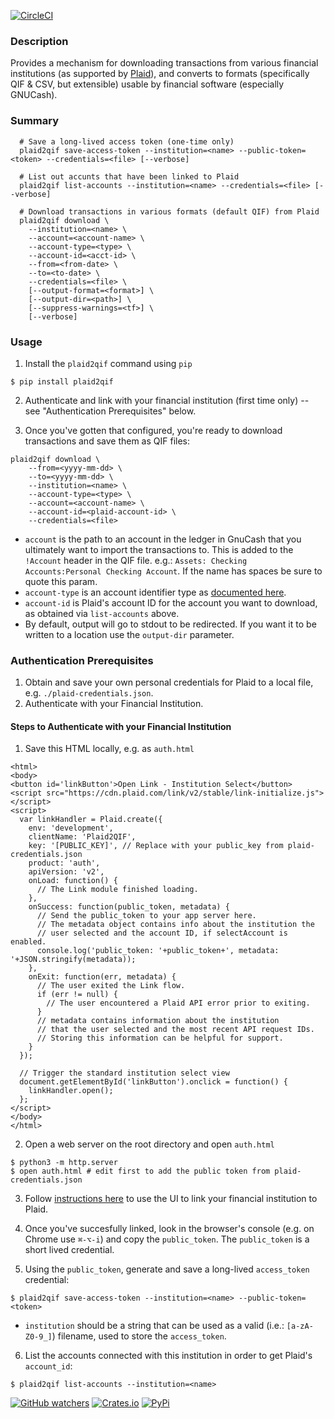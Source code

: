 [![CircleCI](https://img.shields.io/circleci/project/github/ebridges/plaid2qif.svg?style=flat-square)](https://circleci.com/gh/ebridges/plaid2qif)

### Description

Provides a mechanism for downloading transactions from various financial institutions (as supported by [Plaid](https://www.plaid.com)), and converts to formats (specifically QIF & CSV, but extensible) usable by financial software (especially GNUCash).

### Summary

```
  # Save a long-lived access token (one-time only)
  plaid2qif save-access-token --institution=<name> --public-token=<token> --credentials=<file> [--verbose]

  # List out accunts that have been linked to Plaid
  plaid2qif list-accounts --institution=<name> --credentials=<file> [--verbose]

  # Download transactions in various formats (default QIF) from Plaid
  plaid2qif download \
    --institution=<name> \
    --account=<account-name> \
    --account-type=<type> \
    --account-id=<acct-id> \
    --from=<from-date> \
    --to=<to-date> \
    --credentials=<file> \
    [--output-format=<format>] \
    [--output-dir=<path>] \
    [--suppress-warnings=<tf>] \
    [--verbose]
```

### Usage

1. Install the `plaid2qif` command using `pip`

```
$ pip install plaid2qif
```

2. Authenticate and link with your financial institution (first time only) -- see "Authentication Prerequisites" below.

3. Once you've gotten that configured, you're ready to download transactions and save them as QIF files:

```
plaid2qif download \
    --from=<yyyy-mm-dd> \
    --to=<yyyy-mm-dd> \
    --institution=<name> \
    --account-type=<type> \
    --account=<account-name> \
    --account-id=<plaid-account-id> \
    --credentials=<file>
```

  * `account` is the path to an account in the ledger in GnuCash that you ultimately want to import the transactions to.  This is added to the `!Account` header in the QIF file.  e.g.: `Assets: Checking Accounts:Personal Checking Account`.  If the name has spaces be sure to quote this param.
  * `account-type` is an account identifier type as [documented here](https://github.com/Gnucash/gnucash/blob/cdb764fec525642bbe85dd5a0a49ec967c55f089/gnucash/import-export/qif-imp/file-format.txt#L23).
  * `account-id` is Plaid's account ID for the account you want to download, as obtained via `list-accounts` above.
  * By default, output will go to stdout to be redirected.  If you want it to be written to a location use the `output-dir` parameter.

### Authentication Prerequisites

1. Obtain and save your own personal credentials for Plaid to a local file, e.g. `./plaid-credentials.json`.
2. Authenticate with your Financial Institution.

#### Steps to Authenticate with your Financial Institution

1. Save this HTML locally, e.g. as `auth.html`

```
<html>
<body>
<button id='linkButton'>Open Link - Institution Select</button>
<script src="https://cdn.plaid.com/link/v2/stable/link-initialize.js"></script>
<script>
  var linkHandler = Plaid.create({
    env: 'development',
    clientName: 'Plaid2QIF',
    key: '[PUBLIC_KEY]', // Replace with your public_key from plaid-credentials.json
    product: 'auth',
    apiVersion: 'v2',
    onLoad: function() {
      // The Link module finished loading.
    },
    onSuccess: function(public_token, metadata) {
      // Send the public_token to your app server here.
      // The metadata object contains info about the institution the
      // user selected and the account ID, if selectAccount is enabled.
      console.log('public_token: '+public_token+', metadata: '+JSON.stringify(metadata));
    },
    onExit: function(err, metadata) {
      // The user exited the Link flow.
      if (err != null) {
        // The user encountered a Plaid API error prior to exiting.
      }
      // metadata contains information about the institution
      // that the user selected and the most recent API request IDs.
      // Storing this information can be helpful for support.
    }
  });

  // Trigger the standard institution select view
  document.getElementById('linkButton').onclick = function() {
    linkHandler.open();
  };
</script>
</body>
</html>
```

2. Open a web server on the root directory and open `auth.html`

```
$ python3 -m http.server
$ open auth.html # edit first to add the public token from plaid-credentials.json
```

3. Follow [instructions here](https://plaid.com/docs/quickstart/#creating-items-with-link-and-the-api) to use the UI to link your financial institution to Plaid.

4. Once you've succesfully linked, look in the browser's console (e.g. on Chrome use `⌘-⌥-i`) and copy the `public_token`.  The `public_token` is a short lived credential.

5. Using the `public_token`, generate and save a long-lived `access_token` credential:

```
$ plaid2qif save-access-token --institution=<name> --public-token=<token>
```

  * `institution` should be a string that can be used as a valid (i.e.: `[a-zA-Z0-9_]`) filename, used to store the `access_token`.

6. List the accounts connected with this institution in order to get Plaid's `account_id`:

```
$ plaid2qif list-accounts --institution=<name>
```

[![GitHub watchers](https://img.shields.io/github/watchers/badges/shields.svg?style=social&label=Watch&style=flat-square)]()
[![Crates.io](https://img.shields.io/crates/l/rustc-serialize.svg?style=flat-square)]()
[![PyPi](https://img.shields.io/pypi/v/plaid2qif.svg?style=flat-square)]()
